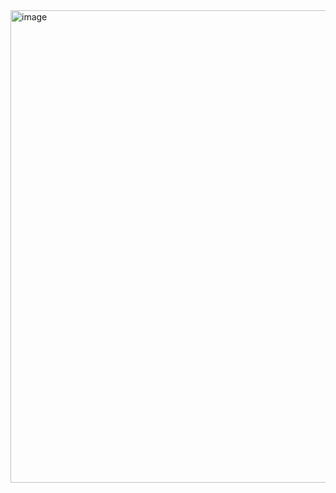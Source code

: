 <img width="756" alt="image" src="https://github.com/ludwich66/Quansheng_UV-K5_Firmware/assets/12202733/44988faa-4011-4bc2-8140-051f5d1906a7">
